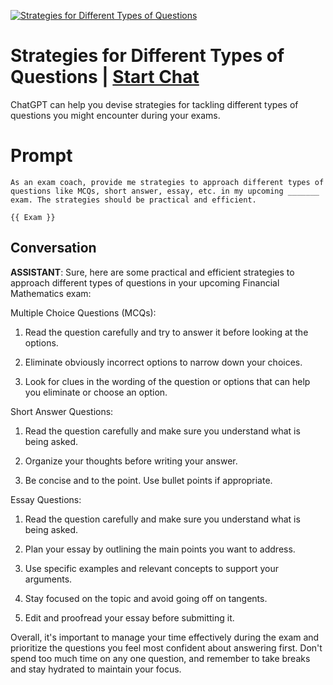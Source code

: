 
[![Strategies for Different Types of Questions](https://flow-prompt-covers.s3.us-west-1.amazonaws.com/icon/cute/cute_3.png)](https://gptcall.net/chat.html?data=%7B%22contact%22%3A%7B%22id%22%3A%22vemOYTF5XIdeYud-qkevE%22%2C%22flow%22%3Atrue%7D%7D)
# Strategies for Different Types of Questions | [Start Chat](https://gptcall.net/chat.html?data=%7B%22contact%22%3A%7B%22id%22%3A%22vemOYTF5XIdeYud-qkevE%22%2C%22flow%22%3Atrue%7D%7D)
ChatGPT can help you devise strategies for tackling different types of questions you might encounter during your exams. 

# Prompt

```
As an exam coach, provide me strategies to approach different types of questions like MCQs, short answer, essay, etc. in my upcoming _______ exam. The strategies should be practical and efficient.

{{ Exam }}
```

## Conversation

**ASSISTANT**: Sure, here are some practical and efficient strategies to approach different types of questions in your upcoming Financial Mathematics exam:



Multiple Choice Questions (MCQs):

1. Read the question carefully and try to answer it before looking at the options.

2. Eliminate obviously incorrect options to narrow down your choices.

3. Look for clues in the wording of the question or options that can help you eliminate or choose an option.



Short Answer Questions:

1. Read the question carefully and make sure you understand what is being asked.

2. Organize your thoughts before writing your answer.

3. Be concise and to the point. Use bullet points if appropriate.



Essay Questions:

1. Read the question carefully and make sure you understand what is being asked.

2. Plan your essay by outlining the main points you want to address.

3. Use specific examples and relevant concepts to support your arguments.

4. Stay focused on the topic and avoid going off on tangents.

5. Edit and proofread your essay before submitting it.



Overall, it's important to manage your time effectively during the exam and prioritize the questions you feel most confident about answering first. Don't spend too much time on any one question, and remember to take breaks and stay hydrated to maintain your focus.


